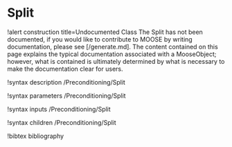 <!-- MOOSE Documentation Stub: Remove this when content is added. -->

# Split

!alert construction title=Undocumented Class
The Split has not been documented, if you would like to contribute to MOOSE by
writing documentation, please see [/generate.md]. The content contained on this page explains
the typical documentation associated with a MooseObject; however, what is contained is ultimately
determined by what is necessary to make the documentation clear for users.

!syntax description /Preconditioning/Split

!syntax parameters /Preconditioning/Split

!syntax inputs /Preconditioning/Split

!syntax children /Preconditioning/Split

!bibtex bibliography
